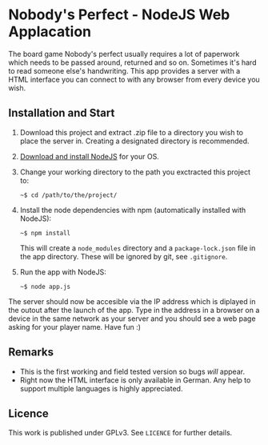 Nobody's Perfect - NodeJS Web Applacation
=========================================

The board game Nobody's perfect usually requires a lot of paperwork which needs to be passed around, returned and so on. Sometimes it's hard to read someone else's handwriting. This app provides a server with a HTML interface you can connect to with any browser from every device you wish.

## Installation and Start

1. Download this project and extract .zip file to a directory you wish to place the server in. Creating a designated directory is recommended.

2. [Download and install NodeJS](https://nodejs.org/) for your OS.

3. Change your working directory to the path you exctracted this project to:
    ```
    ~$ cd /path/to/the/project/
    ```

4. Install the node dependencies with npm (automatically installed with NodeJS):
    ```
    ~$ npm install
    ```
    This will create a `node_modules` directory and a `package-lock.json` file in the app directory. These will be ignored by git, see `.gitignore`.

5. Run the app with NodeJS:
    ```
    ~$ node app.js
    ```

The server should now be accesible via the IP address which is diplayed in the outout after the launch of the app. Type in the address in a browser on a device in the same network as your server and you should see a web page asking for your player name. Have fun :)

## Remarks

* This is the first working and field tested version so bugs *will* appear.
* Right now the HTML interface is only available in German. Any help to support multiple languages is highly appreciated.

## Licence

This work is published under GPLv3. See `LICENCE` for further details.
